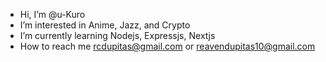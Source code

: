 - Hi, I’m @u-Kuro
- I’m interested in Anime, Jazz, and Crypto
- I’m currently learning Nodejs, Expressjs, Nextjs
- How to reach me rcdupitas@gmail.com or reavendupitas10@gmail.com

<!---
u-Kuro/u-Kuro is a ✨ special ✨ repository because its `README.md` (this file) appears on your GitHub profile.
You can click the Preview link to take a look at your changes.
--->
